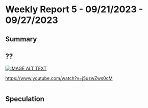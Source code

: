 # Weekly Report 5 - 09/21/2023 - 09/27/2023

## Summary


## ??

[![IMAGE ALT TEXT](http://img.youtube.com/vi/j5uzwZws0cM/0.jpg)](http://www.youtube.com/watch?v=j5uzwZws0cM "Lab 4: Sensing - FSR and Photocell")

https://www.youtube.com/watch?v=j5uzwZws0cM

<p align="center">
  <img ??>
</p>


## Speculation
